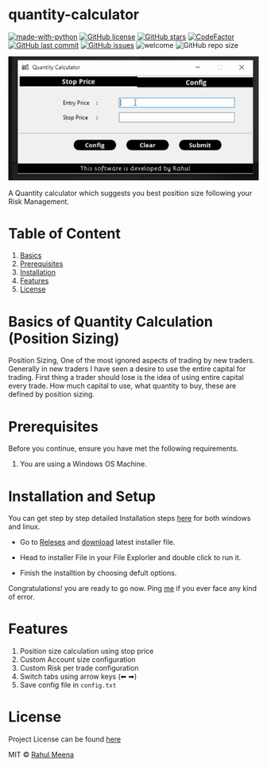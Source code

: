 # quantity-calculator
[![made-with-python](https://img.shields.io/badge/Made%20With-Python-blue)](https://www.python.org/)
[![GitHub license](https://img.shields.io/github/license/404notfound-3/quantity-calculator)](#License)
[![GitHub stars](https://img.shields.io/github/stars/404notfound-3/quantity-calculator)](https://github.com/404notfound-3/quantity-calculator/stargazers)
[![CodeFactor](https://www.codefactor.io/repository/github/404notfound-3/quantity-calculator/badge)](https://www.codefactor.io/repository/github/404notfound-3/quantity-calculator/overview/master)
[![GitHub last commit](https://img.shields.io/github/last-commit/404notfound-3/quantity-calculator)](https://github.com/404notfound-3/quantity-calculator/commits/master)
[![GitHub issues](https://img.shields.io/github/issues/404notfound-3/quantity-calculator)](https://github.com/404notfound-3/quantity-calculator/issues)
![welcome](https://img.shields.io/badge/PRs-welcome-brightgreen.svg?style=flat)
![GitHub repo size](https://img.shields.io/github/repo-size/404notfound-3/quantity-calculator)

![quantity-calculator](icons/intro.gif)

A Quantity calculator which suggests you best position size following your Risk Management.

# Table of Content

1. [Basics](#Basics-of-Quantity-Calculation-(Position-Sizing))
2. [Prerequisites](#Prerequisites)
3. [Installation](#Installation-and-Setup)
4. [Features](#Features)
5. [License](#License)

# Basics of Quantity Calculation (Position Sizing)

Position Sizing, One of the most ignored aspects of trading by new traders. Generally in new traders I have seen a desire to use the entire capital for trading. First thing a trader should lose is the idea of using entire capital every trade. How much capital to use, what quantity to buy, these are defined by position sizing.

# Prerequisites

Before you continue, ensure you have met the following requirements.

1. You are using a Windows OS Machine.

# Installation and Setup
You can get step by step detailed Installation steps [here](readme_media/INSTALLATION.md) for both windows and linux.

* Go to [Releses](https://github.com/404notfound-3/quantity-calculator/releases) and [download](https://github.com/404notfound-3/quantity-calculator/releases/download/2021.1/Quantity.Calculator-2021.1-amd64.msi) latest installer file.

* Head to installer File in your File Explorler and double click to run it.
* Finish the installtion by choosing defult options.

Congratulations! you are ready to go now.  Ping [me](https://facebook.com/404notfound.3) if you ever face any kind of error.


# Features
1. Position size calculation using stop price
2. Custom Account size configuration
3. Custom Risk per trade configuration
4. Switch tabs using arrow keys (⬅ ➡)
5. Save config file in `config.txt`


# License
Project License can be found [here](https://github.com/404notfound-3/quantity-calculator/blob/master/LICENSE)

MIT © [Rahul Meena](https://facebook.com/404notfound.3)